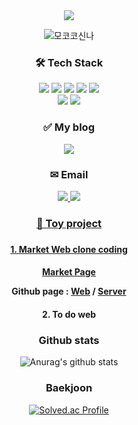 <div align="center">
<img src="https://capsule-render.vercel.app/api?type=waving&color=gradient&height=250&section=header&text=함께 일하는게 즐거운 개발자&fontSize=45&fontColor=333333&fontAlignY=40" />
	
![모코코신나](https://user-images.githubusercontent.com/71241711/155310721-bee91de6-8b53-4e61-9ea0-313a86c5e220.gif)

<h3> 🛠 Tech Stack </h3>
<img src="https://img.shields.io/badge/HTML-lightgrey?style=flat&logo=HTML5&logoColor=white"/>
<img src="https://img.shields.io/badge/CSS-blue?style=flat&logo=CSS3&logoColor=white"/>	
<img src="https://img.shields.io/badge/Javascript-orange?style=flat&logo=JavaScript&logoColor=white"/>
<img src="https://img.shields.io/badge/Node.js-yellowgreen?style=flat&logo=Node.js&logoColor=white"/>
<img src="https://img.shields.io/badge/C-9cf?style=flat&logo=C&logoColor=white"/>
<br>
<img src="https://img.shields.io/badge/GitHub-black?style=flat&logo=GitHub&logoColor=white"/>
<img src="https://img.shields.io/badge/Notion-black?style=flat&logo=Notion&logoColor=white"/>


<h3> ✅ My blog </h3>
<a href="https://seonchoi.tistory.com/"><img src="https://img.shields.io/badge/개발자로 살아남기-brightgreen?style=flat&logo=Storyblok&logoColor=white&link=https://seonchoi.tistory.com/"/></a>

<h3> ✉ Email </h3>

<a href="https://mail.naver.com/write/popup?srvid=note&to=choish4682@naver.com"><img src="https://img.shields.io/badge/Naver-brightgreen?style=flat&logo=Naver&logoColor=white"/>
<a href="https://mail.google.com/mail/?view=cm&amp;fs=1&amp;to=seonchoi4682@gmail.com"><img src="https://img.shields.io/badge/Gmail-EA4335?style=flat&logo=Gmail&logoColor=white"/>

<h3> 🐶 Toy project <h3>
<h4> 1. Market Web clone coding <h4>
	
<a href="https://hargi-market-web.vercel.app/">Market Page</a>
		
Github page : <a href="https://github.com/KR-AirDrop/hargi_market_web.git">Web</a> / <a href="https://github.com/KR-AirDrop/hargi_market_server.git">Server</a>

<h4> 2. To do web <h4>

<h3> Github stats </h3>

![Anurag's github stats](https://github-readme-stats.vercel.app/api?username=KR-Airdrop&theme=github_dark&show_icons=true)
	
<h3> Baekjoon </h3>
	
[![Solved.ac Profile](http://mazassumnida.wtf/api/generate_badge?boj=choish4682)](https://solved.ac/choish4682)

</div>
